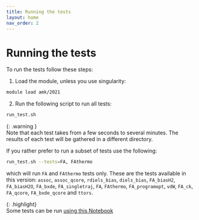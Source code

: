 ```yaml
---
title: Running the tests
layout: home
nav_order: 2
---
```



# Running the tests

To run the tests follow these steps:

1. Load the module, unless you use singularity:
```bash
module load amk/2021
```
2. Run the following script to run all tests:
```bash
run_test.sh
```

{: .warning }  
Note that each test takes from a few seconds to several minutes. The results of each test will be gathered in a different directory.  

If you rather prefer to run a subset of tests use the following:  
```bash
run_test.sh --tests=FA, FAthermo
```
which will run `FA` and `FAthermo` tests only. These are the tests available in this version: `assoc`, `assoc_qcore`, `rdiels_bias`, `diels_bias`, `FA_biasH2`, `FA_biasH2O`, `FA_bxde`, `FA_singletraj`, `FA`, `FAthermo`, `FA_programopt`, `vdW`, `FA_ck`, `FA_qcore`, `FA_bxde_qcore` and `ttors`.

{: .highlight}   
Some tests can be run [using this Notebook](https://colab.research.google.com/github/emartineznunez/AutoMeKin/blob/main/notebooks/AutoMeKin2.ipynb)
